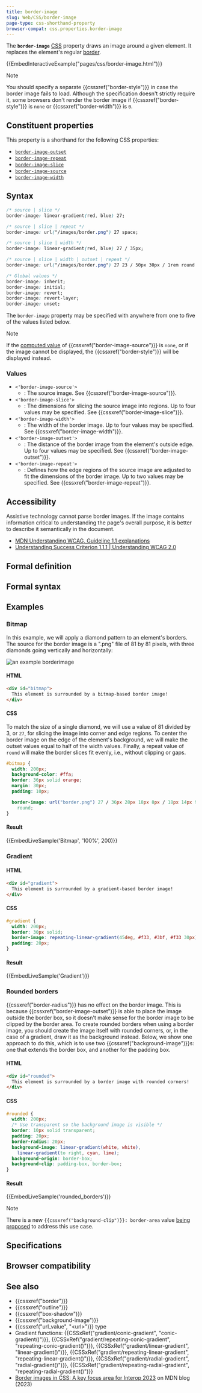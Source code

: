 ```yaml
---
title: border-image
slug: Web/CSS/border-image
page-type: css-shorthand-property
browser-compat: css.properties.border-image
---
```




The **`border-image`** [CSS](/Web/CSS) property draws an image around a given element. It replaces the element's regular [border](/Web/CSS/border).

{{EmbedInteractiveExample("pages/css/border-image.html")}}

> [!NOTE]
> You should specify a separate {{cssxref("border-style")}} in case the border image fails to load. Although the specification doesn't strictly require it, some browsers don't render the border image if {{cssxref("border-style")}} is `none` or {{cssxref("border-width")}} is `0`.

## Constituent properties

This property is a shorthand for the following CSS properties:

- [`border-image-outset`](/Web/CSS/border-image-outset)
- [`border-image-repeat`](/Web/CSS/border-image-repeat)
- [`border-image-slice`](/Web/CSS/border-image-slice)
- [`border-image-source`](/Web/CSS/border-image-source)
- [`border-image-width`](/Web/CSS/border-image-width)

## Syntax

```css
/* source | slice */
border-image: linear-gradient(red, blue) 27;

/* source | slice | repeat */
border-image: url("/images/border.png") 27 space;

/* source | slice | width */
border-image: linear-gradient(red, blue) 27 / 35px;

/* source | slice | width | outset | repeat */
border-image: url("/images/border.png") 27 23 / 50px 30px / 1rem round space;

/* Global values */
border-image: inherit;
border-image: initial;
border-image: revert;
border-image: revert-layer;
border-image: unset;
```

The `border-image` property may be specified with anywhere from one to five of the values listed below.

> [!NOTE]
> If the [computed value](/Web/CSS/computed_value) of {{cssxref("border-image-source")}} is `none`, or if the image cannot be displayed, the {{cssxref("border-style")}} will be displayed instead.

### Values

- `<'border-image-source'>`
  - : The source image. See {{cssxref("border-image-source")}}.
- `<'border-image-slice'>`
  - : The dimensions for slicing the source image into regions. Up to four values may be specified. See {{cssxref("border-image-slice")}}.
- `<'border-image-width'>`
  - : The width of the border image. Up to four values may be specified. See {{cssxref("border-image-width")}}.
- `<'border-image-outset'>`
  - : The distance of the border image from the element's outside edge. Up to four values may be specified. See {{cssxref("border-image-outset")}}.
- `<'border-image-repeat'>`
  - : Defines how the edge regions of the source image are adjusted to fit the dimensions of the border image. Up to two values may be specified. See {{cssxref("border-image-repeat")}}.

## Accessibility

Assistive technology cannot parse border images. If the image contains information critical to understanding the page's overall purpose, it is better to describe it semantically in the document.

- [MDN Understanding WCAG, Guideline 1.1 explanations](/Web/Accessibility/Understanding_WCAG/Perceivable#guideline_1.1_—_providing_text_alternatives_for_non-text_content)
- [Understanding Success Criterion 1.1.1 | Understanding WCAG 2.0](https://www.w3.org/TR/2016/NOTE-UNDERSTANDING-WCAG20-20161007/text-equiv-all.html)

## Formal definition



## Formal syntax



## Examples

### Bitmap

In this example, we will apply a diamond pattern to an element's borders. The source for the border image is a ".png" file of 81 by 81 pixels, with three diamonds going vertically and horizontally:

![an example borderimage](border.png)

#### HTML

```html
<div id="bitmap">
  This element is surrounded by a bitmap-based border image!
</div>
```

#### CSS

To match the size of a single diamond, we will use a value of 81 divided by 3, or `27`, for slicing the image into corner and edge regions. To center the border image on the edge of the element's background, we will make the outset values equal to half of the width values. Finally, a repeat value of `round` will make the border slices fit evenly, i.e., without clipping or gaps.

```css
#bitmap {
  width: 200px;
  background-color: #ffa;
  border: 36px solid orange;
  margin: 30px;
  padding: 10px;

  border-image: url("border.png") 27 / 36px 28px 18px 8px / 18px 14px 9px 4px
    round;
}
```

#### Result

{{EmbedLiveSample('Bitmap', '100%', 200)}}

### Gradient

#### HTML

```html
<div id="gradient">
  This element is surrounded by a gradient-based border image!
</div>
```

#### CSS

```css
#gradient {
  width: 200px;
  border: 30px solid;
  border-image: repeating-linear-gradient(45deg, #f33, #3bf, #f33 30px) 60;
  padding: 20px;
}
```

#### Result

{{EmbedLiveSample('Gradient')}}

### Rounded borders

{{cssxref("border-radius")}} has no effect on the border image. This is because {{cssxref("border-image-outset")}} is able to place the image outside the border box, so it doesn't make sense for the border image to be clipped by the border area. To create rounded borders when using a border image, you should create the image itself with rounded corners, or, in the case of a gradient, draw it as the background instead. Below, we show one approach to do this, which is to use two {{cssxref("background-image")}}s: one that extends the border box, and another for the padding box.

#### HTML

```html
<div id="rounded">
  This element is surrounded by a border image with rounded corners!
</div>
```

#### CSS

```css
#rounded {
  width: 200px;
  /* Use transparent so the background image is visible */
  border: 10px solid transparent;
  padding: 20px;
  border-radius: 20px;
  background-image: linear-gradient(white, white),
    linear-gradient(to right, cyan, lime);
  background-origin: border-box;
  background-clip: padding-box, border-box;
}
```

#### Result

{{EmbedLiveSample('rounded_borders')}}

> [!NOTE]
> There is a new `{{cssxref("background-clip")}}: border-area` value [being proposed](https://github.com/w3c/csswg-drafts/issues/9456) to address this use case.

## Specifications



## Browser compatibility



## See also

- {{cssxref("border")}}
- {{cssxref("outline")}}
- {{cssxref("box-shadow")}}
- {{cssxref("background-image")}}
- {{cssxref("url_value", "&lt;url&gt;")}} type
- Gradient functions: {{CSSxRef("gradient/conic-gradient", "conic-gradient()")}}, {{CSSxRef("gradient/repeating-conic-gradient", "repeating-conic-gradient()")}}, {{CSSxRef("gradient/linear-gradient", "linear-gradient()")}}, {{CSSxRef("gradient/repeating-linear-gradient", "repeating-linear-gradient()")}}, {{CSSxRef("gradient/radial-gradient", "radial-gradient()")}}, {{CSSxRef("gradient/repeating-radial-gradient", "repeating-radial-gradient()")}}
- [Border images in CSS: A key focus area for Interop 2023](/en-US/blog/border-images-interop-2023/) on MDN blog (2023)
